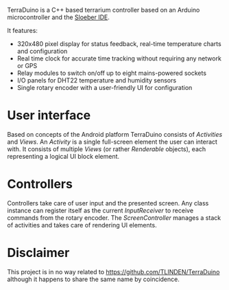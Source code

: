 TerraDuino is a C++ based terrarium controller based on an Arduino microcontroller and the [Sloeber IDE](http://eclipse.baeyens.it).

It features:
* 320x480 pixel display for status feedback, real-time temperature charts and configuration
* Real time clock for accurate time tracking without requiring any network or GPS
* Relay modules to switch on/off up to eight mains-powered sockets
* I/O panels for DHT22 temperature and humidity sensors
* Single rotary encoder with a user-friendly UI for configuration

# User interface
Based on concepts of the Android platform TerraDuino consists of *Activities* and *Views*. An *Activity* is a single full-screen element the user can interact with. It consists of multiple *Views* (or rather *Renderable* objects), each representing a logical UI block element.

# Controllers
Controllers take care of user input and the presented screen. Any class instance can register itself as the current *InputReceiver* to receive commands from the rotary encoder. The *ScreenController* manages a stack of activities and takes care of rendering UI elements.

# Disclaimer
This project is in no way related to https://github.com/TLINDEN/TerraDuino although it happens to share the same name by coincidence.

